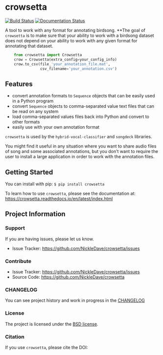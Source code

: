 # crowsetta
[![Build Status](https://travis-ci.com/NickleDave/crowsetta.svg?branch=master)](https://travis-ci.com/NickleDave/crowsetta)
[![Documentation Status](https://readthedocs.org/projects/crowsetta/badge/?version=latest)](https://crowsetta.readthedocs.io/en/latest/?badge=latest)

A tool to work with any format for annotating birdsong.
**The goal of `crowsetta` is to make sure that your ability to work with a 
birdsong dataset does not depend on your ability to work with any given format for 
annotating that dataset.

```python
    from crowsetta import Crowsetta
    crow = Crowsetta(extra_config=your_config_info)
    crow.to_csv(file_'your_annotation_file.mat',
                csv_filename='your_annotation.csv')
```

## Features

- convert annotation formats to ``Sequence`` objects that can be easily used in a Python program
- convert ``Sequence`` objects to comma-separated value text files that can be read on any system
- load comma-separated values files back into Python and convert to other formats
- easily use with your own annotation format


`crowsetta` is used by the `hybrid-vocal-classifier` and `songdeck` 
libraries.

You might find it useful in any situation where you want 
to share audio files of song and some associated annotations, 
but you don't want to require the user to install a large 
application in order to work with the annotation files.

## Getting Started
You can install with pip:
`$ pip install crowsetta`

To learn how to use `crowsetta`, please see the documentation at:  
<https://crowsetta.readthedocs.io/en/latest/index.html>

## Project Information

### Support

If you are having issues, please let us know.

- Issue Tracker: https://github.com/NickleDave/crowsetta/issues

### Contribute

- Issue Tracker: https://github.com/NickleDave/crowsetta/issues
- Source Code: https://github.com/NickleDave/crowsetta

### CHANGELOG
You can see project history and work in progress in the [CHANGELOG](./doc/CHANGELOG.md)

### License

The project is licensed under the [BSD license](./LICENSE).

### Citation
If you use `crowsetta`, please cite the DOI:
